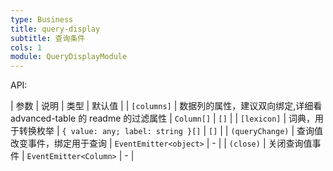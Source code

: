 ```yaml
---
type: Business
title: query-display
subtitle: 查询条件
cols: 1
module: QueryDisplayModule
---
```


API:

| 参数 | 说明 | 类型 | 默认值 |
| `[columns]` | 数据列的属性，建议双向绑定,详细看 advanced-table 的 readme 的过滤属性 | `Column[]` | `[]` |
| `[lexicon]` | 词典，用于转换枚举 | `{ value: any; label: string }[]` | `[]` |
| `(queryChange)` | 查询值改变事件，绑定用于查询 | `EventEmitter<object>` | - |
| `(close)` | 关闭查询值事件 | `EventEmitter<Column>` | - |
